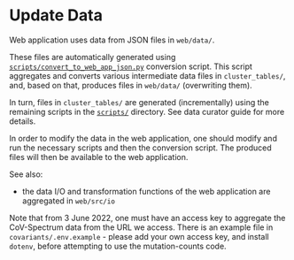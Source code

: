 # Update Data

Web application uses data from JSON files in `web/data/`.

These files are automatically generated using [`scripts/convert_to_web_app_json.py`](/scripts/convert_to_web_app_json.py) conversion script. This script aggregates and converts various intermediate data files in `cluster_tables/`, and, based on that, produces files in `web/data/` (overwriting them).

In turn, files in `cluster_tables/` are generated (incrementally) using the remaining scripts in the [`scripts/`](/scripts) directory. See data curator guide for more details.

In order to modify the data in the web application, one should modify and run the necessary scripts and then the conversion script. The produced files will then be available to the web application.

See also:

 - the data I/O and transformation functions of the web application are aggregated in `web/src/io`


Note that from 3 June 2022, one must have an access key to aggregate the CoV-Spectrum data from the URL we access. There is an example file in `covariants/.env.example` - please add your own access key, and install `dotenv`, before attempting to use the mutation-counts code.